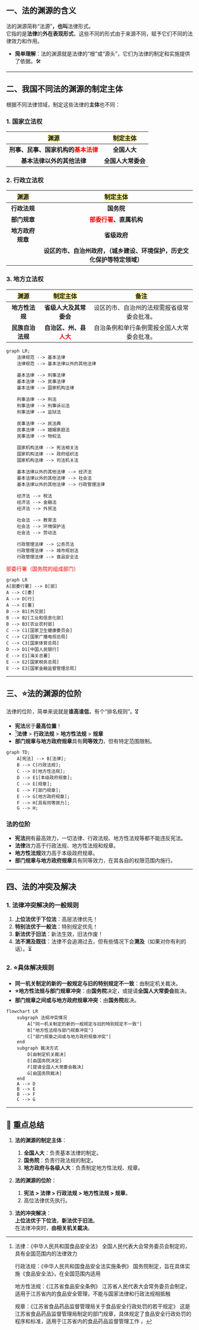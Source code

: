 
## 一、**法的渊源的含义**  
法的渊源简称“法源”**，也叫**法律形式。  
它指的是**法律**的**外在表现形式**，这些不同的形式由于来源不同，赋予它们不同的法律效力和作用。  
- **简单理解**：法的渊源就是法律的“根”或“源头”，它们为法律的制定和实施提供了依据。🛠️

---

## 二、**我国不同法的渊源的制定主体**  
根据不同法律领域，制定这些法律的**主体**也不同：
### 1. **国家立法权**  
|  **<span style="background:#fff88f">渊源</span>**  | **<span style="background:#fff88f">制定主体</span>** |
| :----------------------------------------------: | :----------------------------------------------: |
| **刑事、民事、国家机构的<font color="#ff0000">基本法律</font>** |                     **全国人大**                     |
|                 **基本法律以外的其他法律**                  |                   **全国人大常委会**                    |

### 2. **行政立法权**  
| **<span style="background:#fff88f">渊源</span>** | **<span style="background:#fff88f">制定主体</span>** |
| :--------------------------------------------: | :----------------------------------------------: |
|                    **行政法规**                    |                     **国务院**                      |
|                    **部门规章**                    |    **<font color="#ff0000">部委行署</font>、直属机构**    |
|                   **地方政府规章**                   |                     **省级政府**                     |
|                                                |      **设区的市、自治州政府，（城乡建设、环境保护，历史文化保护等特定领域）**      |

### 3. **地方立法权**  
| **<span style="background:#fff88f">渊源</span>** | **<span style="background:#fff88f">制定主体</span>** | **<span style="background:#fff88f">备注</span>** |
| :--------------------------------------------: | :----------------------------------------------: | :--------------------------------------------: |
|                   **地方性法规**                    |                  **省级人大及其常委会**                   |             设区的市、自治州的法规需报省级常委会批准。              |
|                   **民族自治法规**                   |    **自治区、州、县<font color="#ff0000">人大</font>**    |             自治条例和单行条例需报全国人大常委会批准。              |

```mermaid
graph LR;
    法律规范 --> 基本法律
    法律规范 --> 基本法律以外的其他法律

    基本法律 --> 刑事法律
    基本法律 --> 民事法律
    基本法律 --> 国家机构法律

    刑事法律 --> 刑法
    刑事法律 --> 刑事诉讼法
    刑事法律 --> 监狱法

    民事法律 --> 民法典
    民事法律 --> 婚姻家庭法
    民事法律 --> 物权法

    国家机构法律 --> 宪法相关法
    国家机构法律 --> 政府组织法
    国家机构法律 --> 司法机关法

    基本法律以外的其他法律 --> 经济法
    基本法律以外的其他法律 --> 社会法
    基本法律以外的其他法律 --> 行政管理法律

    经济法 --> 税法
    经济法 --> 金融法
    经济法 --> 外贸法

    社会法 --> 教育法
    社会法 --> 环境保护法
    社会法 --> 劳动法

    行政管理法律 --> 公务员法
    行政管理法律 --> 城市规划法
    行政管理法律 --> 食品安全法

```

<font color="#ff0000">部委行署（国务院的组成部门）</font>

```mermaid
graph LR
A[部委行署] --> B[部]
A --> C[委]
A --> D[行]
A --> E[署]
B --> B1[外交部]
B --> B2[工业和信息化部]
B --> B3[农业农村部]
C --> C1[国家卫生健康委员会]
C --> C2[国家广播电视总局]
C --> C3[国家体育总局]
D --> D1[中国人民银行]
E --> E1[海关总署]
E --> E2[国家税务总局]
E --> E3[国家金融监督管理总局]
```


---

## 三、⭐**法的渊源的位阶**  
法律的位阶，简单来说就是**谁高谁低**，有个“排名规则”。🎖️  
- **宪法**居于**最高位置**！  
- [^1]**法律** > **行政法规** > **地方性法规** > **规章**  
- **部门规章与地方政府规章**具有**同等效力**，但有特定范围限制。
```mermaid
graph TD;
    A[宪法] --> B[法律];
    B --> C[行政法规];
    C --> D[地方性法规];
    D --> E1[本级政府规章];
    C --> E[规章];
    E --> F[部门规章];
    E --> G[地方政府规章];
    F --> H[具有同等效力];
    G --> H;
```


### **法的位阶**  
- **宪法**拥有最高效力，一切法律、行政法规、地方性法规等都不能违反宪法。  
- **法律**效力高于行政法规、地方性法规和规章。  
- **地方性法规**效力高于本级政府规章。  
- **部门规章与地方政府规章**具有同等效力，在其各自的权限范围内施行。

---

## 四、**法的冲突及解决**  

### 1. **法律冲突解决的一般规则**  
1. **上位法优于下位法**：高层法律优先！  
2. **特别法优于一般法**：特别规定优先！  
3. **新法优于旧法**：新法生效，旧法作废！  
4. **法不溯及既往**：法律不会追溯过去，但有些情况下会**溯及**（如果对你有利的话）。⏳

### 2. **⭐具体解决规则**  
- **同一机关制定的新的一般规定与旧的特别规定不一致**：由制定机关裁决。  
- **⭐地方性法规与部门规章冲突**：由**国务院**决定，或提请**全国人大常委会**裁决。  
- **部门规章之间或与地方政府规章冲突**：由**国务院**裁决。


```mermaid
flowchart LR
    subgraph 法规冲突情况
        A["同一机关制定的新的一般规定与旧的特别规定不一致"]
        B["地方性法规与部门规章冲突"]
        C["部门规章之间或与地方政府规章冲突"]
    end
    subgraph 裁决方式
        D[由制定机关裁决]
        E[由国务院决定]
        F[提请全国人大常委会裁决]
        G[由国务院裁决]
    end
    A --> D
    B --> E
    B --> F
    C --> G
```


---

## 📌 **重点总结**  
1. **法的渊源的制定主体**：  
   1. **全国人大**：负责基本法律的制定。  
   2. **国务院**：负责行政法规的制定。  
   3. **地方政府与各级人大**：负责制定地方性法规、规章。

2. **法的渊源的位阶**：  
   1. **宪法 > 法律 > 行政法规 > 地方性法规 > 规章**。  
   2. 高位法律优先执行。

3. **法的冲突解决**：  
   **上位法优于下位法**，**新法优于旧法**。  
   在法律冲突时，**由相关机关裁决**。

[^1]: 法律：《中华人民共和国食品安全法》
	全国人民代表大会常务委员会制定的，具有全国范围内的法律效力
	
	行政法规：《中华人民共和国食品安全法实施条例》
	国务院制定，旨在具体实施《食品安全法》，在全国范围内适用
	
	地方性法规：《江苏省食品安全条例》
	江苏省人民代表大会常务委员会制定，适用于江苏省内的食品安全管理，不能与国家法律和行政法规相抵触
	
	规章：《江苏省食品药品监督管理局关于食品安全行政处罚的若干规定》
	这是江苏省食品药品监督管理局制定的部门规章，具体规定了食品安全行政处罚的程序和标准，适用于江苏省内的食品药品监督管理工作
	。
